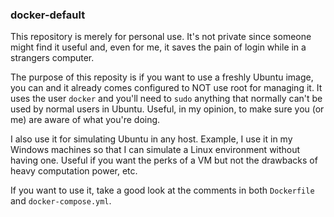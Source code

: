### docker-default
This repository is merely for personal use. It's not private since someone might find it useful and, even for me, it saves the pain of login while in a strangers computer.

The purpose of this reposity is if you want to use a freshly Ubuntu image, you can and it already comes configured to NOT use root for managing it. It uses the user `docker` and you'll need to `sudo` anything that normally can't be used by normal users in Ubuntu. Useful, in my opinion, to make sure you (or me) are aware of what you're doing.

I also use it for simulating Ubuntu in any host. Example, I use it in my Windows machines so that I can simulate a Linux environment without having one. Useful if you want the perks of a VM but not the drawbacks of heavy computation power, etc.

If you want to use it, take a good look at the comments in both `Dockerfile` and `docker-compose.yml`.
